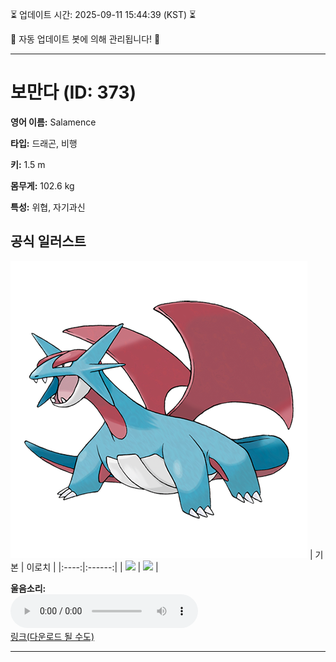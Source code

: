 
⏳ 업데이트 시간: 2025-09-11 15:44:39 (KST) ⏳

🤖 자동 업데이트 봇에 의해 관리됩니다! 🤖

---

# 보만다 (ID: 373)
**영어 이름:** Salamence

**타입:** 드래곤, 비행

**키:** 1.5 m

**몸무게:** 102.6 kg

**특성:** 위협, 자기과신

## 공식 일러스트
![](https://raw.githubusercontent.com/PokeAPI/sprites/master/sprites/pokemon/other/official-artwork/373.png)
| 기본 | 이로치 |
|:----:|:------:|
| <img src="http://play.pokemonshowdown.com/sprites/ani/salamence.gif" width="200"> | <img src="http://play.pokemonshowdown.com/sprites/ani-shiny/salamence.gif" width="200"> |

**울음소리:**<br><audio controls src="https://raw.githubusercontent.com/PokeAPI/cries/main/cries/pokemon/latest/373.ogg"></audio><br> [링크(다운로드 될 수도)](https://raw.githubusercontent.com/PokeAPI/cries/main/cries/pokemon/latest/373.ogg)


---
